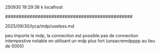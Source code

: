 250930
19:29:36
k
localhost

###############################################

2025/09/30/lyca/mdp/useless.md

peu importe le mdp, la connection est possible
pas de connection intempestive notable en utilisant un mdp plus fort
(unsacremdpppp au lieu de 0000)
